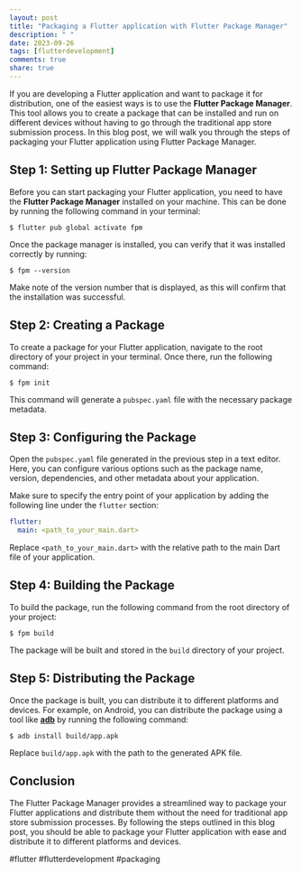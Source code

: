 ```yaml
---
layout: post
title: "Packaging a Flutter application with Flutter Package Manager"
description: " "
date: 2023-09-26
tags: [flutterdevelopment]
comments: true
share: true
---
```


If you are developing a Flutter application and want to package it for distribution, one of the easiest ways is to use the **Flutter Package Manager**. This tool allows you to create a package that can be installed and run on different devices without having to go through the traditional app store submission process. In this blog post, we will walk you through the steps of packaging your Flutter application using Flutter Package Manager. 

## Step 1: Setting up Flutter Package Manager

Before you can start packaging your Flutter application, you need to have the **Flutter Package Manager** installed on your machine. This can be done by running the following command in your terminal:

```shell
$ flutter pub global activate fpm
```

Once the package manager is installed, you can verify that it was installed correctly by running:

```shell
$ fpm --version
```

Make note of the version number that is displayed, as this will confirm that the installation was successful.

## Step 2: Creating a Package

To create a package for your Flutter application, navigate to the root directory of your project in your terminal. Once there, run the following command:

```shell
$ fpm init
```

This command will generate a `pubspec.yaml` file with the necessary package metadata.

## Step 3: Configuring the Package

Open the `pubspec.yaml` file generated in the previous step in a text editor. Here, you can configure various options such as the package name, version, dependencies, and other metadata about your application.

Make sure to specify the entry point of your application by adding the following line under the `flutter` section:

```yaml
flutter:
  main: <path_to_your_main.dart>
```

Replace `<path_to_your_main.dart>` with the relative path to the main Dart file of your application.

## Step 4: Building the Package

To build the package, run the following command from the root directory of your project:

```shell
$ fpm build
```

The package will be built and stored in the `build` directory of your project.

## Step 5: Distributing the Package

Once the package is built, you can distribute it to different platforms and devices. For example, on Android, you can distribute the package using a tool like [**adb**](https://developer.android.com/studio/command-line/adb) by running the following command:

```shell
$ adb install build/app.apk
```

Replace `build/app.apk` with the path to the generated APK file.

## Conclusion

The Flutter Package Manager provides a streamlined way to package your Flutter applications and distribute them without the need for traditional app store submission processes. By following the steps outlined in this blog post, you should be able to package your Flutter application with ease and distribute it to different platforms and devices.

#flutter #flutterdevelopment #packaging